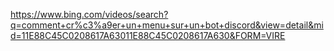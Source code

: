 
https://www.bing.com/videos/search?q=comment+cr%c3%a9er+un+menu+sur+un+bot+discord&view=detail&mid=11E88C45C0208617A63011E88C45C0208617A630&FORM=VIRE
